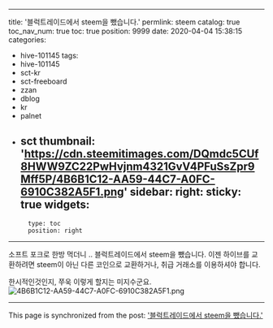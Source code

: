 
---
title: '블럭트레이드에서 steem을 뺐습니다.'
permlink: steem
catalog: true
toc_nav_num: true
toc: true
position: 9999
date: 2020-04-04 15:38:15
categories:
- hive-101145
tags:
- hive-101145
- sct-kr
- sct-freeboard
- zzan
- dblog
- kr
- palnet
- sct
thumbnail: 'https://cdn.steemitimages.com/DQmdc5CUf8HWW9ZC22PwHvjnm4321GvV4PFuSsZpr9Mff5P/4B6B1C12-AA59-44C7-A0FC-6910C382A5F1.png'
sidebar:
    right:
        sticky: true
widgets:
    -
        type: toc
        position: right
---


소프트 포크로 한방 먹더니 ..
블럭트레이드에서 steem을 뺐습니다. 
이젠 하이브를 교환하려면 steem이 아닌 다른 코인으로 교환하거나, 취급 거래소를 이용하셔야 합니다. 

한시적인것인지, 쭈욱 이렇게 할지는 미지수군요. 
![4B6B1C12-AA59-44C7-A0FC-6910C382A5F1.png](https://cdn.steemitimages.com/DQmdc5CUf8HWW9ZC22PwHvjnm4321GvV4PFuSsZpr9Mff5P/4B6B1C12-AA59-44C7-A0FC-6910C382A5F1.png)

- - -

This page is synchronized from the post: ['블럭트레이드에서 steem을 뺐습니다.'](https://steemit.com/@kingbit/steem)
